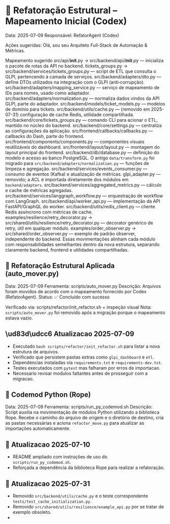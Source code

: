 # 🚚 Refatoração Estrutural – Mapeamento Inicial (Codex)

Data: 2025-07-09
Responsável: RefatorAgent (Codex)

Ações sugeridas:
Olá, sou seu Arquiteto Full-Stack de Automação & Métricas.

Mapeamento sugerido
src/api/__init__.py → src/backend/api/__init__.py — inicializa o pacote de rotas da API no backend.
tickets_groups.py → src/backend/services/tickets_groups.py — script de ETL que consulta o GLPI, pertencendo à camada de serviços.
src/backend/adapters/dto.py — define DTOs utilizados na integração com o GLPI (anti‑corrupção).
src/backend/adapters/mapping_service.py — serviço de mapeamento de IDs para nomes, usado como adaptador.
src/backend/adapters/normalization.py — normaliza dados vindos da API GLPI, parte do adaptador.
src/backend/models/ticket_models.py — modelos de domínio para tickets.
src/backend/utils/cache.py — (removido em 2025-07-31) configuração de cache Redis, utilidade compartilhada.
src/backend/core/tickets_groups.py — comando CLI para acionar o ETL, mantido no núcleo do backend.
src/backend/core/settings.py — centraliza as configurações da aplicação.
src/frontend/callbacks/callbacks.py — callbacks do Dash, parte do frontend.
src/frontend/components/components.py — componentes visuais reutilizáveis do dashboard.
src/frontend/layout/layout.py — montagem do layout principal do frontend.
src/backend/db/database.py — definição do modelo e acesso ao banco PostgreSQL.
O antigo `data/transform.py` foi migrado para `src/backend/adapters/normalization.py` — funções de limpeza e agregação.
src/backend/services/events_consumer.py — consumo de eventos (Kafka) e atualização de métricas.
glpi_adapter.py — removido; a ACL é importada diretamente dos módulos em `backend/adapters`.
src/backend/services/aggregated_metrics.py — cálculo e cache de métricas agregadas.
src/backend/services/langgraph_workflow.py — orquestração de workflow com LangGraph.
src/backend/api/worker_api.py — implementação da API FastAPI/GraphQL do worker.
src/backend/utils/redis_client.py — cliente Redis assíncrono com métricas de cache.
examples/resilience/retry_decorator.py → src/shared/utils/resilience/retry_decorator.py — decorator genérico de retry, útil em qualquer módulo.
examples/order_observer.py → src/shared/order_observer.py — exemplo de padrão observer, independente do backend.
Essas movimentações alinham cada módulo com responsabilidades semelhantes dentro da nova estrutura, separando claramente backend, frontend e utilidades compartilhadas.

## 🚚 Refatoração Estrutural Aplicada (auto_mover.py)

Data: 2025-07-09
Ferramenta: scripts/auto_mover.py
Descrição: Arquivos foram movidos de acordo com o mapeamento fornecido por Codex (RefatorAgent).
Status: ✅ Concluído com sucesso

Verificado via: scripts/refactor/init_refactor.sh + inspeção visual
Nota: `scripts/auto_mover.py` foi removido após a migração porque o mapeamento estava vazio.

## \ud83d\udcc6 Atualizacao 2025-07-09

- Executado `bash scripts/refactor/init_refactor.sh` para listar a nova estrutura de arquivos.
- Verificado que persistem pastas extras como `glpi_dashboard` e `etl`.
- Dependencias instaladas via `requirements.txt` e `requirements-dev.txt`.
- Testes executados com `pytest` mas falharam por erros de importacao.
- Necessario revisar modulos faltantes antes de prosseguir com a migracao.

## 🔄 Codemod Python (Rope)

Data: 2025-07-09
Ferramenta: scripts/run_py_codemod.sh
Descrição: Script auxilia na movimentação de módulos Python utilizando a biblioteca Rope. Recebe o caminho do arquivo de origem e o diretório de destino, cria as pastas necessárias e aciona `refactor_move.py` para atualizar as importações automaticamente.

## 📄 Atualizacao 2025-07-10

- README ampliado com instruções de uso do `scripts/run_py_codemod.sh`.
- Reforçada a dependência da biblioteca Rope para realizar a refatoração.

## 📄 Atualizacao 2025-07-31

- Removido `src/backend/utils/cache.py` e o teste correspondente `tests/test_cache_initialization.py`.
- Removido `src/shared/utils/resilience/example_api.py` por se tratar de exemplo obsoleto.
-
